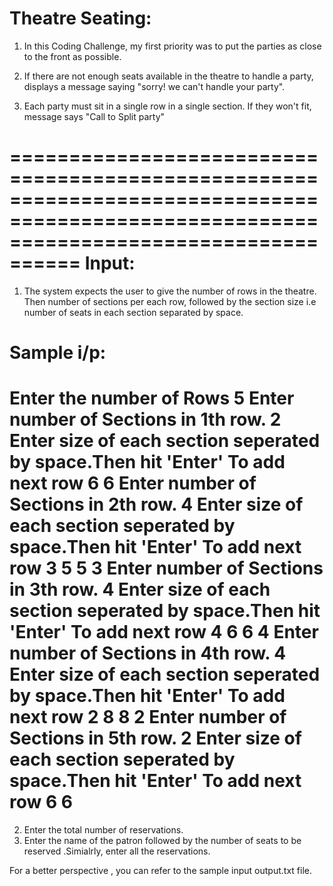 Theatre Seating:
=======================================================================================================================================
1) In this Coding Challenge, my first priority was to put the parties as close to the front as possible.

2) If there are not enough seats available in the theatre to handle a party, displays a message saying "sorry! we can't handle your party".

3) Each party must sit in a single row in a single section. If they won't fit, message says "Call to Split party"

========================================================================================================================================
Input:
========================================================================================================================================
1. The system expects the user to give the number of rows in the theatre. Then number of sections per each row, followed by the section size i.e number of seats in each section separated by space.

Sample i/p:
=======================================================================================================================================
Enter the number of Rows
5
Enter number of  Sections in 1th row.
2
Enter size of each section seperated by space.Then hit 'Enter' To add next row
6  6 
Enter number of  Sections in 2th row.
4
Enter size of each section seperated by space.Then hit 'Enter' To add next row
3 5 5 3
Enter number of  Sections in 3th row.
4
Enter size of each section seperated by space.Then hit 'Enter' To add next row
4  6 6 4
Enter number of  Sections in 4th row.
4
Enter size of each section seperated by space.Then hit 'Enter' To add next row
2  8  8 2
Enter number of  Sections in 5th row.
2
Enter size of each section seperated by space.Then hit 'Enter' To add next row
6  6
========================================================================================================================================
2. Enter the total number of reservations.
3. Enter the name of the patron followed by the number of seats to be reserved .Simialrly, enter all the reservations.
 
For a better perspective , you can refer to the sample input output.txt file.
